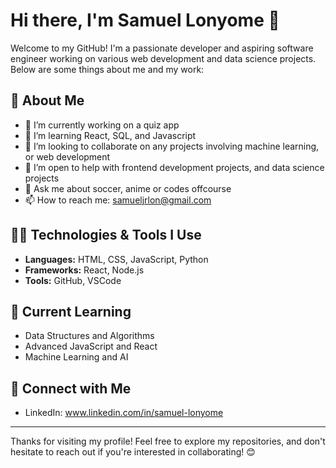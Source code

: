 # Hi there, I'm Samuel Lonyome 👋

Welcome to my GitHub! I'm a passionate developer and aspiring software engineer working on various web development and data science projects. Below are some things about me and my work:

## 🚀 About Me

- 🔭 I’m currently working on a quiz app
- 🌱 I’m learning React, SQL, and Javascript 
- 👯 I’m looking to collaborate on any projects involving machine learning, or web development
- 🤔 I’m open to help with frontend development projects, and data science projects
- 💬 Ask me about soccer, anime or codes offcourse
- 📫 How to reach me: samueljrlon@gmail.com

## 🧑‍💻 Technologies & Tools I Use

- **Languages:** HTML, CSS, JavaScript, Python
- **Frameworks:** React, Node.js
- **Tools:**  GitHub, VSCode

## 🌱 Current Learning

- Data Structures and Algorithms
- Advanced JavaScript and React
- Machine Learning and AI

## 🔗 Connect with Me

- LinkedIn: www.linkedin.com/in/samuel-lonyome


---

Thanks for visiting my profile! Feel free to explore my repositories, and don't hesitate to reach out if you're interested in collaborating! 😊
